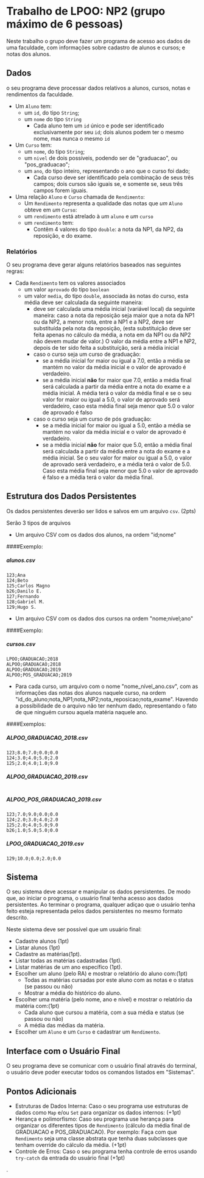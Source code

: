 # Trabalho de LPOO: NP2 (grupo máximo de 6 pessoas)

Neste trabalho o grupo deve fazer um programa de acesso aos dados de uma faculdade, com informações sobre cadastro de alunos e cursos; e notas dos alunos.


## Dados

o seu programa deve processar dados relativos a alunos, cursos, notas e rendimentos da faculdade.

- Um `Aluno` tem:
   - um `id`, do tipo `String`;
   - um `nome` do tipo `String`
      - Cada aluno tem um `id` único e pode ser identificado exclusivamente por seu `id`; dois alunos podem ter o mesmo nome, mas nunca o mesmo `id`
- Um `Curso` tem:
   - um `nome`, do tipo `String`;
   - um `nivel` de dois possíveis, podendo ser de "graduacao", ou "pos_graduacao";
   - um `ano`, do tipo inteiro, representando o ano que o curso foi dado;
      - Cada curso deve ser identificado pela combinação de seus três campos; dois cursos são iguais se, e somente se, seus três campos forem iguais.
- Uma relação `Aluno` e `Curso` chamada de `Rendimento`:
   - Um `Rendimento` representa a qualidade das notas que *um* `Aluno` obteve em *um* `Curso`:
   - um `rendimento` está atrelado à *um* `aluno` e *um* `curso`
   - um `rendimento` tem:
      - Contêm 4 valores do tipo `double`: a nota da NP1, da NP2, da reposição, e do exame.

### Relatórios

O seu programa deve gerar alguns relatórios baseados nas seguintes regras:
- Cada `Rendimento` tem os valores associados
   - um valor `aprovado` do tipo `boolean`
   - um valor `media`, do tipo `double`, associada às notas do curso, esta média deve ser calculada da seguinte maneira:
      - deve ser calculada uma média inicial (variável local) da seguinte maneira: caso a nota da reposição seja maior que a nota da NP1 ou da NP2, a menor nota, entre a NP1 e a NP2, deve ser substituída pela nota da reposição, (esta substituição deve ser feita apenas no cálculo da média, a nota em da NP1 ou da NP2 não devem mudar de valor.) O valor da média entre a NP1 e NP2, depois de ter sido feita a substituíção, será a média inicial
      - caso o curso seja um curso de graduação:
         - se a média inicial for maior ou igual a 7.0, então a média se mantém no valor da média inicial e o valor de aprovado é verdadeiro.
         - se a média inicial **não** for maior que 7.0, então a média final será calculada a partir da média entre a nota do exame e a média inicial. A média terá o valor da média final e se o seu valor for maior ou igual a 5.0, o valor de aprovado será verdadeiro, caso esta média final seja menor que 5.0 o valor de aprovado é falso
      - caso o curso seja um curso de pós graduação:
         - se a média inicial for maior ou igual a 5.0, então a média se mantém no valor da média inicial e o valor de aprovado é verdadeiro.
         - se a média inicial **não** for maior que 5.0, então a média final será calculada a partir da média entre a nota do exame e a média inicial. Se o seu valor for maior ou igual a 5.0, o valor de aprovado será verdadeiro, e a média terá o valor de 5.0. Caso esta média final seja menor que 5.0 o valor de aprovado é falso e a média terá o valor da média final.


## Estrutura dos Dados Persistentes

Os dados persistentes deverão ser lidos e salvos em um arquivo `csv`. (2pts)

Serão 3 tipos de arquivos

- Um arquivo CSV com os dados dos alunos, na ordem "id;nome"

####Exemplo:
##### alunos.csv
```
123;Ana
124;Beto
125;Carlos Magno
b26;Danilo E.
127;Fernando
128;Gabriel M.
129;Hugo S.

```

- Um arquivo CSV com os dados dos cursos na ordem "nome;nível;ano"

####Exemplo:

##### cursos.csv
```
LPOO;GRADUACAO;2018
ALPOO;GRADUACAO;2018
ALPOO;GRADUACAO;2019
ALPOO;POS_GRADUACAO;2019

```

- Para cada curso, um arquivo com o nome "nome_nível_ano.csv", com as informações das notas dos alunos naquele curso, na ordem "id_do_aluno;nota_NP1;nota_NP2;nota_reposicao;nota_exame". Havendo a possibilidade de o arquivo não ter nenhum dado, representando o fato de que ninguém cursou aquela matéria naquele ano.

####Exemplos:

##### ALPOO_GRADUACAO_2018.csv
```
123;8.0;7.0;0.0;0.0
124;3.0;4.0;5.0;2.0
125;2.0;4.0;1.0;9.0

```
##### ALPOO_GRADUACAO_2019.csv
```

```

##### ALPOO_POS_GRADUACAO_2019.csv
```
123;7.0;9.0;0.0;0.0
124;2.0;3.0;4.0;2.0
125;2.0;4.0;5.0;9.0
b26;1.0;5.0;5.0;0.0

```


##### LPOO_GRADUACAO_2019.csv
```
129;10.0;0.0;2.0;0.0

```


## Sistema

O seu sistema deve acessar e manipular os dados persistentes.
De modo que, ao iniciar o programa, o usuário final tenha acesso aos dados persistentes.
Ao terminar o programa, qualquer adiçao que o usuário tenha feito esteja representada pelos dados persistentes no mesmo formato descrito.

Neste sistema deve ser possível que um usuário final:
- Cadastre alunos (1pt)
- Listar alunos (1pt)
- Cadastre as matérias(1pt).
- Listar todas as matérias cadastradas (1pt).
- Listar matérias de um ano específico (1pt).
- Escolher um aluno (pelo RA) e mostrar o relatório do aluno com:(1pt)
   - Todas as matérias cursadas por este aluno com as notas e o status (se passou ou não)
   - Mostrar a média do histórico do aluno.
- Escolher uma matéria (pelo nome, ano e nível) e mostrar o relatório da matéria com:(1pt)
   - Cada aluno que cursou a matéria, com a sua média e status (se passou ou não)
   - A média das médias da matéria.
- Escolher um `Aluno` e um `Curso` e cadastrar um `Rendimento`.


## Interface com o Usuário Final

O seu programa deve se comunicar com o usuário final através do terminal, o usuário deve poder executar todos os comandos listados em "Sistemas".

## Pontos Adicionais

- Estruturas de Dados Interna: Caso o seu programa use estruturas de dados como `Map` e/ou `Set` para organizar os dados internos: (+1pt)
- Herança e polimorfismo: Caso seu programa use herança para organizar os diferentes tipos de `Rendimento` (cálculo da média final de GRADUACAO e POS_GRADUACAO). Por exemplo: Faça com que `Rendimento` seja uma classe abstrata que tenha duas subclasses que tenham override do cálculo da média. (+1pt)
- Controle de Erros: Caso o seu programa tenha controle de erros usando `try-catch` da entrada do usuário final (+1pt)













.
